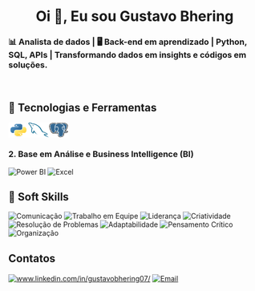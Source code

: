 <h1 align="center">Oi 👋, Eu sou Gustavo Bhering</h1>

### 📊 Analista de dados | 🖥 Back-end em aprendizado | Python, SQL, APIs | Transformando dados em insights e códigos em soluções.

<br>

## 🚀 Tecnologias e Ferramentas

 <img align="center" alt="Gustavo-Python" height="30" width="40" src="https://raw.githubusercontent.com/devicons/devicon/master/icons/python/python-original.svg"><img align="center" alt="SQL" height="30" width="40" src="https://raw.githubusercontent.com/devicons/devicon/master/icons/mysql/mysql-original.svg"><img align="center" alt="PostgreSQL" height="30" width="40" src="https://raw.githubusercontent.com/devicons/devicon/master/icons/postgresql/postgresql-original.svg">




### 2. Base em Análise e Business Intelligence (BI)
![Power BI](https://img.shields.io/badge/Power_BI-F2C811?style=for-the-badge&logo=power-bi&logoColor=black) 
![Excel](https://img.shields.io/badge/Microsoft_Excel-217346?style=for-the-badge&logo=microsoft-excel&logoColor=white)

## 💼 Soft Skills
![Comunicação](https://img.shields.io/badge/Comunica%C3%A7%C3%A3o-4CAF50?style=for-the-badge&logo=communication&logoColor=white)
![Trabalho em Equipe](https://img.shields.io/badge/Trabalho%20em%20Equipe-2196F3?style=for-the-badge&logo=teamwork&logoColor=white)
![Liderança](https://img.shields.io/badge/Liderança-F44336?style=for-the-badge&logo=leadership&logoColor=white)
![Criatividade](https://img.shields.io/badge/Criatividade-9C27B0?style=for-the-badge&logo=creative-commons&logoColor=white)
![Resolução de Problemas](https://img.shields.io/badge/Resolução%20de%20Problemas-FF9800?style=for-the-badge&logo=problem-solving&logoColor=white)
![Adaptabilidade](https://img.shields.io/badge/Adaptabilidade-00BCD4?style=for-the-badge&logo=flexibility&logoColor=white)
![Pensamento Crítico](https://img.shields.io/badge/Pensamento%20Crítico-795548?style=for-the-badge&logo=critical-)
![Organização](https://img.shields.io/badge/Organização-3F51B5?style=for-the-badge&logo=productivity&logoColor=white)

## Contatos
<a href="https://www.linkedin.com/company/dm-hub-digital" target="blank"><img align="center" src="https://raw.githubusercontent.com/rahuldkjain/github-profile-readme-generator/master/src/images/icons/Social/linked-in-alt.svg" alt="www.linkedin.com/in/gustavobhering07/" height="30" width="40" /></a>
<a href="mailto:gustavo@email.com" target="_blank">
<a href="mailto:gustavobhering19@gmail.com" target="_blank">
  <img align="center" src="https://raw.githubusercontent.com/rahuldkjain/github-profile-readme-generator/master/src/images/icons/Social/google-mail.svg" 
       alt="Email" height="30" width="40" />
</a>
 

